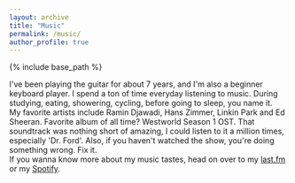 ```yaml
---
layout: archive
title: "Music"
permalink: /music/
author_profile: true
---
```


{% include base_path %}

I've been playing the guitar for about 7 years, and I'm also a beginner keyboard player. I spend a ton of time everyday listening to music. During studying, eating, showering, cycling, before going to sleep, you name it.<br>
My favorite artists include Ramin Djawadi, Hans Zimmer, Linkin Park and Ed Sheeran. Favorite album of all time? Westworld Season 1 OST. That soundtrack was nothing short of amazing, I could listen to it a million times, especially 'Dr. Ford'. Also, if you haven't watched the show, you're doing something wrong. Fix it.<br>
If you wanna know more about my music tastes, head on over to my [last.fm](https://www.last.fm/user/ganinga) or my [Spotify](https://open.spotify.com/user/_ganinga_).

